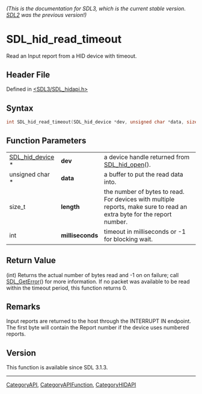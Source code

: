 ###### (This is the documentation for SDL3, which is the current stable version. [SDL2](https://wiki.libsdl.org/SDL2/) was the previous version!)
# SDL_hid_read_timeout

Read an Input report from a HID device with timeout.

## Header File

Defined in [<SDL3/SDL_hidapi.h>](https://github.com/libsdl-org/SDL/blob/main/include/SDL3/SDL_hidapi.h)

## Syntax

```c
int SDL_hid_read_timeout(SDL_hid_device *dev, unsigned char *data, size_t length, int milliseconds);
```

## Function Parameters

|                                    |                  |                                                                                                                        |
| ---------------------------------- | ---------------- | ---------------------------------------------------------------------------------------------------------------------- |
| [SDL_hid_device](SDL_hid_device) * | **dev**          | a device handle returned from [SDL_hid_open](SDL_hid_open)().                                                          |
| unsigned char *                    | **data**         | a buffer to put the read data into.                                                                                    |
| size_t                             | **length**       | the number of bytes to read. For devices with multiple reports, make sure to read an extra byte for the report number. |
| int                                | **milliseconds** | timeout in milliseconds or -1 for blocking wait.                                                                       |

## Return Value

(int) Returns the actual number of bytes read and -1 on on failure; call
[SDL_GetError](SDL_GetError)() for more information. If no packet was
available to be read within the timeout period, this function returns 0.

## Remarks

Input reports are returned to the host through the INTERRUPT IN endpoint.
The first byte will contain the Report number if the device uses numbered
reports.

## Version

This function is available since SDL 3.1.3.

----
[CategoryAPI](CategoryAPI), [CategoryAPIFunction](CategoryAPIFunction), [CategoryHIDAPI](CategoryHIDAPI)

